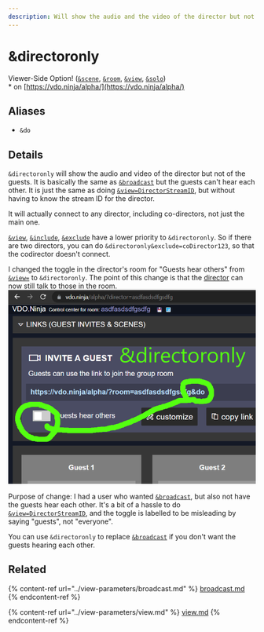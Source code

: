 ```yaml
---
description: Will show the audio and the video of the director but not of the guests
---
```


# \&directoronly

Viewer-Side Option! ([`&scene`](../view-parameters/scene.md), [`&room`](../../general-settings/room.md), [`&view`](../view-parameters/view.md), [`&solo`](and-solo.md))\
\* on [https://vdo.ninja/alpha/](https://vdo.ninja/alpha/)

## Aliases

* `&do`

## Details

`&directoronly` will show the audio and video of the director but not of the guests. It is basically the same as [`&broadcast`](../view-parameters/broadcast.md) but the guests can't hear each other. It is just the same as doing [`&view=DirectorStreamID`](../view-parameters/view.md), but without having to know the stream ID for the director.

It will actually connect to any director, including co-directors, not just the main one.

[`&view`](../view-parameters/view.md), [`&include`](and-include.md), [`&exclude`](../view-parameters/and-exclude.md) have a lower priority to `&directoronly`. So if there are two directors, you can do `&directoronly&exclude=coDirector123`, so that the codirector doesn't connect.

I changed the toggle in the director's room for "Guests hear others" from [`&view=`](../view-parameters/view.md) to `&directoronly`. The point of this change is that the [director](../../viewers-settings/director.md) can now still talk to those in the room.\
![](<../../.gitbook/assets/image (9) (2).png>)

Purpose of change: I had a user who wanted [`&broadcast`](../view-parameters/broadcast.md), but also not have the guests hear each other. It's a bit of a hassle to do [`&view=DirectorStreamID`](../view-parameters/view.md), and the toggle is labelled to be misleading by saying "guests", not "everyone".

You can use `&directoronly` to replace [`&broadcast`](../view-parameters/broadcast.md) if you don't want the guests hearing each other.

## Related

{% content-ref url="../view-parameters/broadcast.md" %}
[broadcast.md](../view-parameters/broadcast.md)
{% endcontent-ref %}

{% content-ref url="../view-parameters/view.md" %}
[view.md](../view-parameters/view.md)
{% endcontent-ref %}

